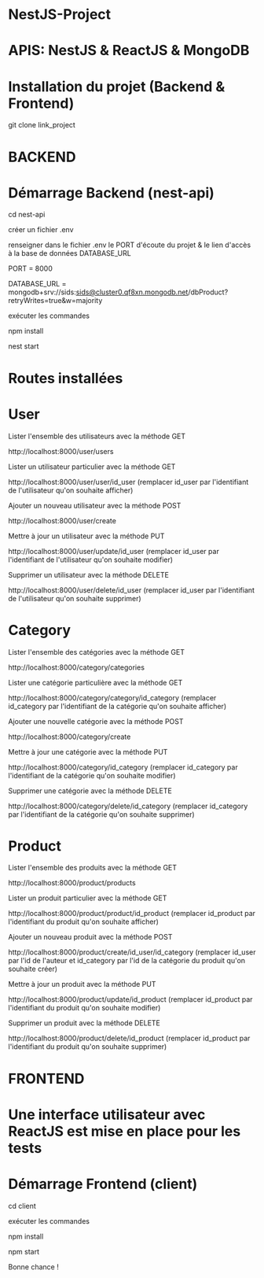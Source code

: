 # NestJS-Project

# APIS: NestJS & ReactJS & MongoDB

# Installation du projet (Backend & Frontend)
git clone link_project

# BACKEND

# Démarrage Backend (nest-api)

cd nest-api

créer un fichier .env

renseigner dans le fichier .env le PORT d'écoute du projet & le lien d'accès à la base de données DATABASE_URL

PORT = 8000

DATABASE_URL = mongodb+srv://sids:sids@cluster0.qf8xn.mongodb.net/dbProduct?retryWrites=true&w=majority

exécuter les commandes

npm install

nest start

# Routes installées
# User
Lister l'ensemble des utilisateurs avec la méthode GET

http://localhost:8000/user/users

Lister un utilisateur particulier avec la méthode GET

http://localhost:8000/user/user/id_user (remplacer id_user par l'identifiant de l'utilisateur qu'on souhaite afficher)

Ajouter un nouveau utilisateur avec la méthode POST

http://localhost:8000/user/create

Mettre à jour un utilisateur avec la méthode PUT

http://localhost:8000/user/update/id_user (remplacer id_user par l'identifiant de l'utilisateur qu'on souhaite modifier)

Supprimer un utilisateur avec la méthode DELETE

http://localhost:8000/user/delete/id_user (remplacer id_user par l'identifiant de l'utilisateur qu'on souhaite supprimer)

# Category
Lister l'ensemble des catégories avec la méthode GET

http://localhost:8000/category/categories

Lister une catégorie particulière avec la méthode GET

http://localhost:8000/category/category/id_category (remplacer id_category par l'identifiant de la catégorie qu'on souhaite afficher)

Ajouter une nouvelle catégorie avec la méthode POST

http://localhost:8000/category/create

Mettre à jour une catégorie avec la méthode PUT

http://localhost:8000/category/id_category (remplacer id_category par l'identifiant de la catégorie qu'on souhaite modifier)

Supprimer une catégorie avec la méthode DELETE

http://localhost:8000/category/delete/id_category (remplacer id_category par l'identifiant de la catégorie qu'on souhaite supprimer)

# Product
Lister l'ensemble des produits avec la méthode GET

http://localhost:8000/product/products

Lister un produit particulier avec la méthode GET

http://localhost:8000/product/product/id_product (remplacer id_product par l'identifiant du produit qu'on souhaite afficher)

Ajouter un nouveau produit avec la méthode POST

http://localhost:8000/product/create/id_user/id_category (remplacer id_user par l'id de l'auteur et id_category par l'id de la catégorie du produit qu'on souhaite créer)

Mettre à jour un produit avec la méthode PUT

http://localhost:8000/product/update/id_product (remplacer id_product par l'identifiant du produit qu'on souhaite modifier)

Supprimer un produit avec la méthode DELETE

http://localhost:8000/product/delete/id_product (remplacer id_product par l'identifiant du produit qu'on souhaite supprimer)

# FRONTEND

# Une interface utilisateur avec ReactJS est mise en place pour les tests
# Démarrage Frontend (client)

cd client

exécuter les commandes

npm install

npm start

Bonne chance !